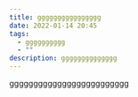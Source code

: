 ```yaml
---
title: gggggggggggggggg
date: 2022-01-14 20:45
tags:
  - gggggggggg
  - ""
description: gggggggggggggg
---
```

ggggggggggggggggggggggggg